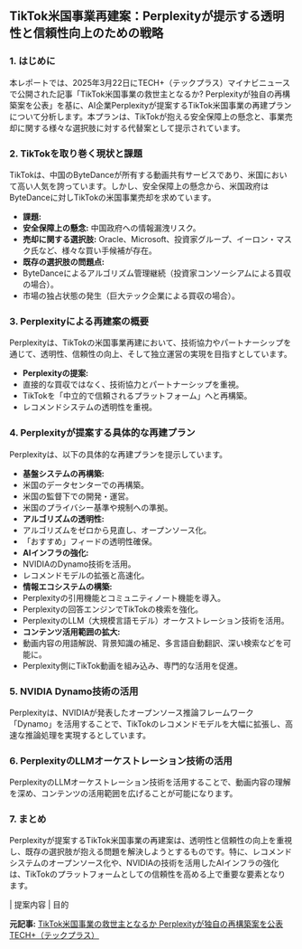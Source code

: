 ## TikTok米国事業再建案：Perplexityが提示する透明性と信頼性向上のための戦略

### 1. はじめに

本レポートでは、2025年3月22日にTECH+（テックプラス）マイナビニュースで公開された記事「TikTok米国事業の救世主となるか? Perplexityが独自の再構築案を公表」を基に、AI企業Perplexityが提案するTikTok米国事業の再建プランについて分析します。本プランは、TikTokが抱える安全保障上の懸念と、事業売却に関する様々な選択肢に対する代替案として提示されています。

### 2. TikTokを取り巻く現状と課題

TikTokは、中国のByteDanceが所有する動画共有サービスであり、米国において高い人気を誇っています。しかし、安全保障上の懸念から、米国政府はByteDanceに対しTikTokの米国事業売却を求めています。

* **課題:**
 * **安全保障上の懸念:** 中国政府への情報漏洩リスク。
 * **売却に関する選択肢:** Oracle、Microsoft、投資家グループ、イーロン・マスク氏など、様々な買い手候補が存在。
 * **既存の選択肢の問題点:**
 * ByteDanceによるアルゴリズム管理継続（投資家コンソーシアムによる買収の場合）。
 * 市場の独占状態の発生（巨大テック企業による買収の場合）。

### 3. Perplexityによる再建案の概要

Perplexityは、TikTokの米国事業再建において、技術協力やパートナーシップを通じて、透明性、信頼性の向上、そして独立運営の実現を目指すとしています。

* **Perplexityの提案:**
 * 直接的な買収ではなく、技術協力とパートナーシップを重視。
 * TikTokを「中立的で信頼されるプラットフォーム」へと再構築。
 * レコメンドシステムの透明性を重視。

### 4. Perplexityが提案する具体的な再建プラン

Perplexityは、以下の具体的な再建プランを提示しています。

* **基盤システムの再構築:**
 * 米国のデータセンターでの再構築。
 * 米国の監督下での開発・運営。
 * 米国のプライバシー基準や規制への準拠。
* **アルゴリズムの透明性:**
 * アルゴリズムをゼロから見直し、オープンソース化。
 * 「おすすめ」フィードの透明性確保。
* **AIインフラの強化:**
 * NVIDIAのDynamo技術を活用。
 * レコメンドモデルの拡張と高速化。
* **情報エコシステムの構築:**
 * Perplexityの引用機能とコミュニティノート機能を導入。
 * Perplexityの回答エンジンでTikTokの検索を強化。
 * PerplexityのLLM（大規模言語モデル）オーケストレーション技術を活用。
* **コンテンツ活用範囲の拡大:**
 * 動画内容の用語解説、背景知識の補足、多言語自動翻訳、深い検索などを可能に。
 * Perplexity側にTikTok動画を組み込み、専門的な活用を促進。

### 5. NVIDIA Dynamo技術の活用

Perplexityは、NVIDIAが発表したオープンソース推論フレームワーク「Dynamo」を活用することで、TikTokのレコメンドモデルを大幅に拡張し、高速な推論処理を実現するとしています。

### 6. PerplexityのLLMオーケストレーション技術の活用

PerplexityのLLMオーケストレーション技術を活用することで、動画内容の理解を深め、コンテンツの活用範囲を広げることが可能になります。

### 7. まとめ

Perplexityが提案するTikTok米国事業の再建案は、透明性と信頼性の向上を重視し、既存の選択肢が抱える問題を解決しようとするものです。特に、レコメンドシステムのオープンソース化や、NVIDIAの技術を活用したAIインフラの強化は、TikTokのプラットフォームとしての信頼性を高める上で重要な要素となります。

| 提案内容 | 目的 

**元記事:** [TikTok米国事業の救世主となるか Perplexityが独自の再構築案を公表 TECH+（テックプラス）](https://news.mynavi.jp/techplus/article/20250322-3160845/)